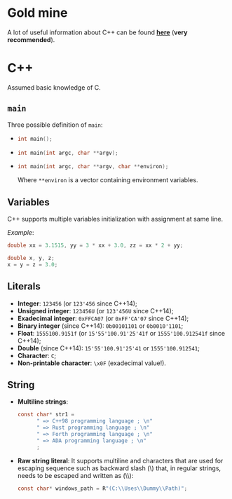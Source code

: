 # Gold mine

A lot of useful information about C++ can be found [**here**](https://caiorss.github.io/C-Cpp-Notes/) (**very recommended**).

# C++

Assumed basic knowledge of C.

## `main`

Three possible definition of `main`:

- ```c
  int main();
  ```

- ```c
  int main(int argc, char **argv);
  ```

- ```c
  int main(int argc, char **argv, char **environ);
  ```

  Where `**environ` is a vector containing environment variables.

## Variables

C++ supports multiple variables initialization with assignment at same line.

_Example_:

```c
double xx = 3.1515, yy = 3 * xx + 3.0, zz = xx * 2 + yy;
```

```c
double x, y, z;
x = y = z = 3.0;
```

## Literals

- **Integer**: `123456` (or `123'456` since C++14);
- **Unsigned integer**: `123456U` (or `123'456U` since C++14);
- **Exadecimal integer**: `0xFFCA07` (or `0xFF'CA'07` since C++14);
- **Binary integer** (since C++14): `0b00101101` or `0b0010'1101`;
- **Float**: `1555100.9151f` (or `15'55'100.91'25'41f` or `1555'100.912541f` since C++14); 
- **Double** (since C++14): `15'55'100.91'25'41` or `1555'100.912541`;
- **Character**: `C`;
- **Non-printable character**: `\x0F` (exadecimal value!).

## String

- **Multiline strings**: 
  
  ```c
  const char* str1 =
        " => C++98 programming language ; \n"
        " => Rust programming language ; \n"
        " => Forth programming language ; \n"
        " => ADA programming language ; \n"
        ;
  ```

- **Raw string literal**: It supports multiline and characters that are used for escaping sequence such as backward slash (\\) that, in regular strings, needs to be escaped and written as (\\\\):
  
  <!-- ATTENTION: escapes in the following string are needed by Markdown, NOT by C++ -->
  ```c
  const char* windows_path = R"(C:\\Uses\\Dummy\\Path)";
  ```
